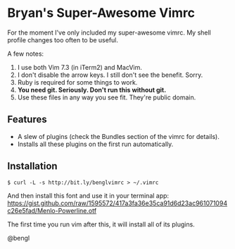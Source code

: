 Bryan's Super-Awesome Vimrc
===========================

For the moment I've only included my super-awesome vimrc. My shell profile changes too often to be useful.

A few notes:

1. I use both Vim 7.3 (in iTerm2) and MacVim.
2. I don't disable the arrow keys. I still don't see the benefit. Sorry.
3. Ruby is required for some things to work.
4. <b>You need git. Seriously. Don't run this without git.</b>
5. Use these files in any way you see fit. They're public domain.

Features
--------

* A slew of plugins (check the Bundles section of the vimrc for details).
* Installs all these plugins on the first run automatically.

Installation
------------

    $ curl -L -s http://bit.ly/benglvimrc > ~/.vimrc

And then install this font and use it in your terminal app:
https://gist.github.com/raw/1595572/417a3fa36e35ca91d6d23ac961071094c26e5fad/Menlo-Powerline.otf

The first time you run vim after this, it will install all of its plugins.



@bengl

